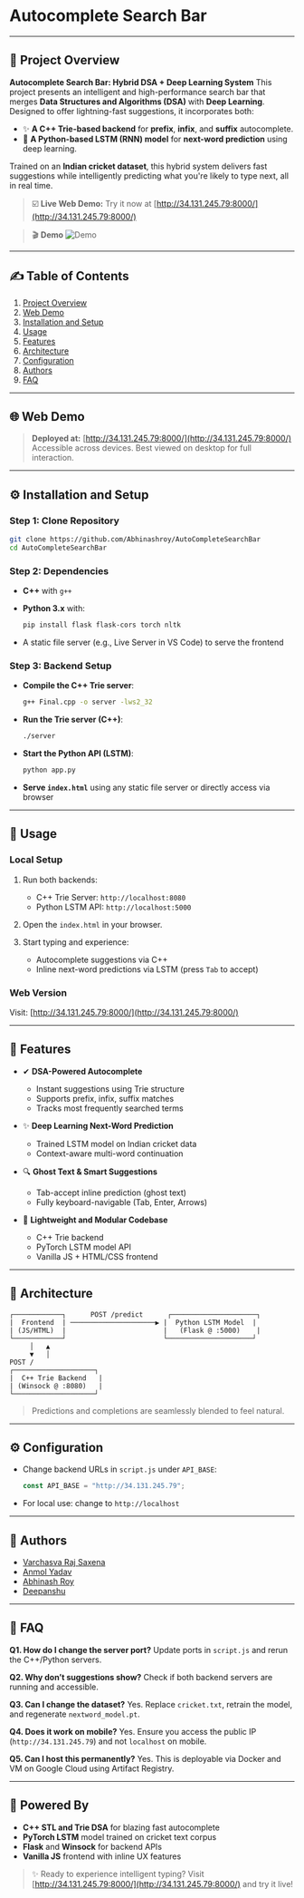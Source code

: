 # Autocomplete Search Bar

---

## 🌟 Project Overview

**Autocomplete Search Bar: Hybrid DSA + Deep Learning System**
This project presents an intelligent and high-performance search bar that merges **Data Structures and Algorithms (DSA)** with **Deep Learning**. Designed to offer lightning-fast suggestions, it incorporates both:

* ✨ **A C++ Trie-based backend** for **prefix**, **infix**, and **suffix** autocomplete.
* 🤖 **A Python-based LSTM (RNN) model** for **next-word prediction** using deep learning.

Trained on an **Indian cricket dataset**, this hybrid system delivers fast suggestions while intelligently predicting what you're likely to type next, all in real time.

> ☑️ **Live Web Demo:** Try it now at [http://34.131.245.79:8000/](http://34.131.245.79:8000/)

> 🎬 **Demo**
![Demo](assets/demo.gif)

---

## ✍️ Table of Contents

1. [Project Overview](#-project-overview)
2. [Web Demo](#-web-demo)
3. [Installation and Setup](#-installation-and-setup)
4. [Usage](#-usage)
5. [Features](#-features)
6. [Architecture](#-architecture)
7. [Configuration](#-configuration)
8. [Authors](#-authors)
9. [FAQ](#-faq)

---

## 🌐 Web Demo

> **Deployed at:** [http://34.131.245.79:8000/](http://34.131.245.79:8000/)
> Accessible across devices. Best viewed on desktop for full interaction.

---

## ⚙️ Installation and Setup

### Step 1: Clone Repository

```bash
git clone https://github.com/Abhinashroy/AutoCompleteSearchBar
cd AutoCompleteSearchBar
```

### Step 2: Dependencies

* **C++** with `g++`
* **Python 3.x** with:

  ```bash
  pip install flask flask-cors torch nltk
  ```
* A static file server (e.g., Live Server in VS Code) to serve the frontend

### Step 3: Backend Setup

* **Compile the C++ Trie server**:

  ```bash
  g++ Final.cpp -o server -lws2_32
  ```
* **Run the Trie server (C++)**:

  ```bash
  ./server
  ```
* **Start the Python API (LSTM)**:

  ```bash
  python app.py
  ```
* **Serve `index.html`** using any static file server or directly access via browser

---

## 🔄 Usage

### Local Setup

1. Run both backends:

   * C++ Trie Server: `http://localhost:8080`
   * Python LSTM API: `http://localhost:5000`
2. Open the `index.html` in your browser.
3. Start typing and experience:

   * Autocomplete suggestions via C++
   * Inline next-word predictions via LSTM (press `Tab` to accept)

### Web Version

Visit: [http://34.131.245.79:8000/](http://34.131.245.79:8000/)

---

## 🌟 Features

* ✔ **DSA-Powered Autocomplete**

  * Instant suggestions using Trie structure
  * Supports prefix, infix, suffix matches
  * Tracks most frequently searched terms
* ✨ **Deep Learning Next-Word Prediction**

  * Trained LSTM model on Indian cricket data
  * Context-aware multi-word continuation
* 🔍 **Ghost Text & Smart Suggestions**

  * Tab-accept inline prediction (ghost text)
  * Fully keyboard-navigable (Tab, Enter, Arrows)
* 📁 **Lightweight and Modular Codebase**

  * C++ Trie backend
  * PyTorch LSTM model API
  * Vanilla JS + HTML/CSS frontend

---

## 📄 Architecture

```
┌────────────┐      POST /predict      ┌─────────────────────┐
|  Frontend  | ─────────────────────▶ |  Python LSTM Model  |
| (JS/HTML)  |                        |   (Flask @ :5000)    |
└────────────┘                        └─────────────────────┘
     │   ▲
     ▼   │
POST /     
┌────────────────────┐
|  C++ Trie Backend   |
| (Winsock @ :8080)   |
└────────────────────┘
```

> Predictions and completions are seamlessly blended to feel natural.

---

## ⚙️ Configuration

* Change backend URLs in `script.js` under `API_BASE`:

  ```js
  const API_BASE = "http://34.131.245.79";
  ```
* For local use: change to `http://localhost`

---

## 💼 Authors

* [Varchasva Raj Saxena](https://github.com/Varchasva-Raj-Saxena)
* [Anmol Yadav](https://github.com/AnmolYadav1301)
* [Abhinash Roy](https://github.com/Abhinashroy)
* [Deepanshu](#)

---

## 🤔 FAQ

**Q1. How do I change the server port?**
Update ports in `script.js` and rerun the C++/Python servers.

**Q2. Why don’t suggestions show?**
Check if both backend servers are running and accessible.

**Q3. Can I change the dataset?**
Yes. Replace `cricket.txt`, retrain the model, and regenerate `nextword_model.pt`.

**Q4. Does it work on mobile?**
Yes. Ensure you access the public IP (`http://34.131.245.79`) and not `localhost` on mobile.

**Q5. Can I host this permanently?**
Yes. This is deployable via Docker and VM on Google Cloud using Artifact Registry.

---

## 🚀 Powered By

* **C++ STL and Trie DSA** for blazing fast autocomplete
* **PyTorch LSTM** model trained on cricket text corpus
* **Flask** and **Winsock** for backend APIs
* **Vanilla JS** frontend with inline UX features

> ✨ Ready to experience intelligent typing? Visit [http://34.131.245.79:8000/](http://34.131.245.79:8000/) and try it live!
